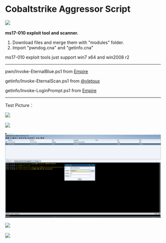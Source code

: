 # Cobaltstrike Aggressor Script



![](https://github.com/phink-team/Cobaltstrike-MS17-010/blob/master/pic/2.png)



**ms17-010 exploit tool and scanner.**

1. Download files and merge them with  "modules"  folder.
2. Import "pwndog.cna" and "getinfo.cna"



ms17-010 exploit tools just support win7 x64 and win2008 r2

---



pwn/Invoke-EternalBlue.ps1 from [Empire](https://github.com/EmpireProject/Empire.git)

getinfo/Invoke-EternalScan.ps1 from [@vletoux](https://github.com/vletoux/ms17-010-Scanner.git)

getinfo/Invoke-LoginPrompt.ps1 from [Empire](https://github.com/EmpireProject/Empire.git)



---

Test Picture：

![](https://github.com/phink-team/Cobaltstrike-MS17-010/blob/master/pic/1.png)



![](https://github.com/phink-team/Cobaltstrike-MS17-010/blob/master/pic/2.png)

![](pic\2.png)

![](https://github.com/phink-team/Cobaltstrike-MS17-010/blob/master/pic/3.png)



![](https://github.com/phink-team/Cobaltstrike-MS17-010/blob/master/pic/4.png)

